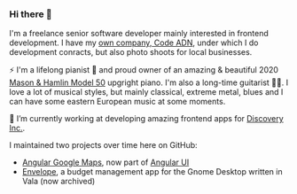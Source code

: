 ### Hi there 👋

I'm a freelance senior software developer mainly interested in frontend development. I have my [own company, Code ADN](http://codeadn.io), under which I do development conracts, but also photo shoots for local businesses.

⚡ I'm a lifelong pianist 🎹 and proud owner of an amazing & beautiful 2020 [Mason & Hamlin Model 50](http://masonhamlin.com/pianos/mason-hamlin/model-50/) upgright piano. I'm also a long-time guitarist 🎸🤘. I love a lot of musical styles, but mainly classical, extreme metal, blues and I can have some eastern European music at some moments.

🔭 I’m currently working at developing amazing frontend apps for [Discovery Inc.](https://www.discovery.com/).

I maintained two projects over time here on GitHub:
- [Angular Google Maps](https://angular-ui.github.io/angular-google-maps/#!/), now part of [Angular UI](https://angular-ui.github.io)
- [Envelope](https://github.com/nlaplante/envelope), a budget management app for the Gnome Desktop written in Vala (now archived)


<!--
**nlaplante/nlaplante** is a ✨ _special_ ✨ repository because its `README.md` (this file) appears on your GitHub profile.

Here are some ideas to get you started:

- 🔭 I’m currently working on ...
- 🌱 I’m currently learning ...
- 👯 I’m looking to collaborate on ...
- 🤔 I’m looking for help with ...
- 💬 Ask me about ...
- 📫 How to reach me: ...
- 😄 Pronouns: ...
- ⚡ Fun fact: ...
-->
